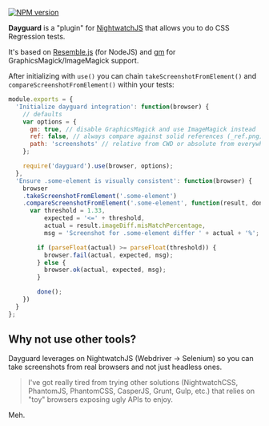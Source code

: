 [![NPM version](https://badge.fury.io/js/dayguard.png)](http://badge.fury.io/js/dayguard)

**Dayguard** is a "plugin" for [NightwatchJS](http://nightwatchjs.org/) that allows you to do CSS Regression tests.

It's based on [Resemble.js](https://www.npmjs.com/package/node-resemble-js) (for NodeJS) and [gm](https://www.npmjs.com/package/gm) for GraphicsMagick/ImageMagick support.

After initializing with `use()` you can chain `takeScreenshotFromElement()` and `compareScreenshotFromElement()` within your tests:

```javascript
module.exports = {
  'Initialize dayguard integration': function(browser) {
    // defaults
    var options = {
      gm: true, // disable GraphicsMagick and use ImageMagick instead
      ref: false, // always compare against solid references (_ref.png)
      path: 'screenshots' // relative from CWD or absolute from everywhere
    };

    require('dayguard').use(browser, options);
  },
  'Ensure .some-element is visually consistent': function(browser) {
    browser
    .takeScreenshotFromElement('.some-element')
    .compareScreenshotFromElement('.some-element', function(result, done) {
      var threshold = 1.33,
          expected = '<=' + threshold,
          actual = result.imageDiff.misMatchPercentage,
          msg = 'Screenshot for .some-element differ ' + actual + '%';

        if (parseFloat(actual) >= parseFloat(threshold)) {
          browser.fail(actual, expected, msg);
        } else {
          browser.ok(actual, expected, msg);
        }

        done();
    })
  }
};
```

## Why not use other tools?

Dayguard leverages on NightwatchJS (Webdriver &rarr; Selenium) so you can take screenshots from real browsers and not just headless ones.

> I've got really tired from trying other solutions (NightwatchCSS, PhantomJS, PhantomCSS, CasperJS, Grunt, Gulp, etc.) that relies on "toy" browsers exposing ugly APIs to enjoy.

Meh.
